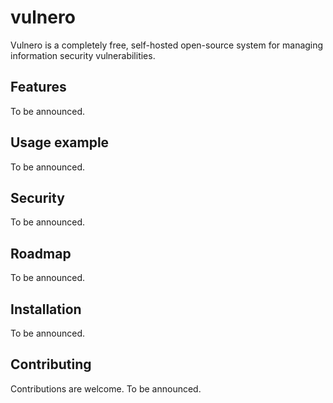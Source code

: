 # vulnero

Vulnero is a completely free, self-hosted open-source system for managing information security vulnerabilities.

## Features

To be announced.

## Usage example

To be announced.

## Security

To be announced.

## Roadmap

To be announced.

## Installation

To be announced.

## Contributing

Contributions are welcome. To be announced.
